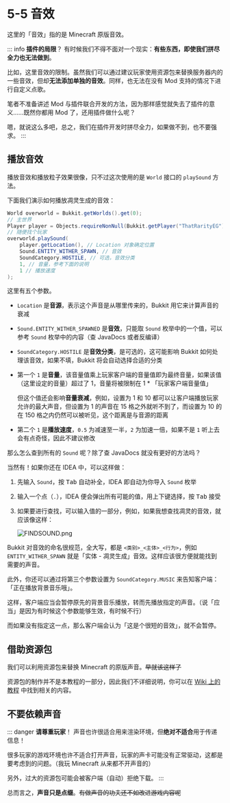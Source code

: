# 5-5 音效

这里的「音效」指的是 Minecraft 原版音效。

::: info **插件的局限**？
有时候我们不得不面对一个现实：**有些东西，即使我们拼尽全力也无法做到**。

比如，这里音效的限制。虽然我们可以通过建议玩家使用资源包来替换服务器内的一些音效，但却**无法添加单独的音效**。同样，也无法在没有 Mod 支持的情况下进行自定义点歌。

笔者不准备讲述 Mod 与插件联合开发的方法，因为那样感觉就失去了插件的意义……既然你都用 Mod 了，还用插件做什么呢？

嗯，就说这么多吧，总之，我们在插件开发时拼尽全力，如果做不到，也不要强求。
:::

## 播放音效

播放音效和播放粒子效果很像，只不过这次使用的是 `World` 接口的 `playSound` 方法。

下面我们演示如何播放凋灵生成的音效：

```java
World overworld = Bukkit.getWorlds().get(0);
// 主世界
Player player = Objects.requireNonNull(Bukkit.getPlayer("ThatRarityEG"));
// 随便找个玩家
overworld.playSound(
    player.getLocation(), // Location 对象确定位置
    Sound.ENTITY_WITHER_SPAWN, // 音效
    SoundCategory.HOSTILE, // 可选，音效分类
    1, // 音量，参考下面的说明
    1 // 播放速度
);
```

这里有五个参数。

- `Location` 是**音源**，表示这个声音是从哪里传来的，Bukkit 用它来计算声音的衰减

- `Sound.ENTITY_WITHER_SPAWNED` 是**音效**，只能取 `Sound` 枚举中的一个值，可以参考 `Sound` 枚举中的内容（查 JavaDocs 或者反编译）

- `SoundCategory.HOSTILE` 是**音效分类**，是可选的，这可能影响 Bukkit 如何处理该音效，如果不填，Bukkit 将会自动选择合适的分类

- 第一个 `1` 是**音量**，该音量值乘上玩家客户端的音量值即为最终音量，如果该值（这里设定的音量）超过了 1，音量将被限制在 1 * 「玩家客户端音量值」

  但这个值还会影响**音量衰减**，例如，设置为 1 和 10 都可以让客户端播放玩家允许的最大声音，但设置为 1 的声音在 15 格之外就听不到了，而设置为 10 的在 150 格之内仍然可以被听见，这个距离是与音源的距离

- 第二个 `1` 是**播放速度**，`0.5` 为减速至一半，`2` 为加速一倍，如果不是 `1` 听上去会有点奇怪，因此不建议修改

那么怎么查到所有的 `Sound` 呢？除了查 JavaDocs 就没有更好的方法吗？

当然有！如果你还在 IDEA 中，可以这样做：

1. 先输入 `Sound`，按 <kbd>Tab</kbd> 自动补全，IDEA 即自动为你导入 `Sound` 枚举

2. 输入一个点（`.`），IDEA 便会弹出所有可能的值，用上下键选择，按 <kbd>Tab</kbd> 接受

3. 如果要进行查找，可以输入值的一部分，例如，如果我想查找凋灵的音效，就应该像这样：

   ![FINDSOUND.png](https://s2.loli.net/2022/04/15/Gv2mqHywRFfjxYB.png)

Bukkit 对音效的命名很规范，全大写，都是 `<类别>_<主体>_<行为>`，例如 `ENTITY_WITHER_SPAWN` 就是「实体 - 凋灵生成」音效。这样应该很方便就能找到需要的声音。

此外，你还可以通过将第三个参数设置为 `SoundCategory.MUSIC` 来告知客户端：「正在播放背景音乐哦」。

这样，客户端应当会暂停原先的背景音乐播放，转而先播放指定的声音。（说「应当」是因为有时候这个参数能够生效，有时候不行）

而如果没有指定这一点，那么客户端会认为「这是个很短的音效」，就不会暂停。

## 借助资源包

我们可以利用资源包来替换 Minecraft 的原版声音。~~早就该这样了~~

资源包的制作并不是本教程的一部分，因此我们不详细说明，你可以在 [Wiki 上的教程](https://wiki.biligame.com/mc/%E6%95%99%E7%A8%8B/%E5%88%B6%E4%BD%9C%E8%B5%84%E6%BA%90%E5%8C%85#%E5%88%B6%E4%BD%9C%E8%87%AA%E5%AE%9A%E4%B9%89%E9%9F%B3%E4%B9%90) 中找到相关的内容。

## 不要依赖声音

::: danger **请尊重玩家**！
声音也许很适合用来渲染环境，但**绝对不适合**用于传递信息！

很多玩家的游戏环境也许不适合打开声音，玩家的声卡可能没有正常驱动，这都是要考虑到的问题。（我玩 Minecraft 从来都不开声音的）

另外，过大的资源包可能会被客户端（自动）拒绝下载。
:::

总而言之，**声音只是点缀**。~~有做声音的功夫还不如改进游戏内容呢~~





